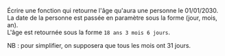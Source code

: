 Écrire une fonction qui retourne l'âge qu'aura une personne le 01/01/2030.
La date de la personne est passée en paramètre sous la forme (jour, mois, an). 
<BR>
L'âge est retournée sous la forme `18 ans 3 mois 6 jours`.

NB : pour simplifier, on supposera que tous les mois ont 31 jours.

